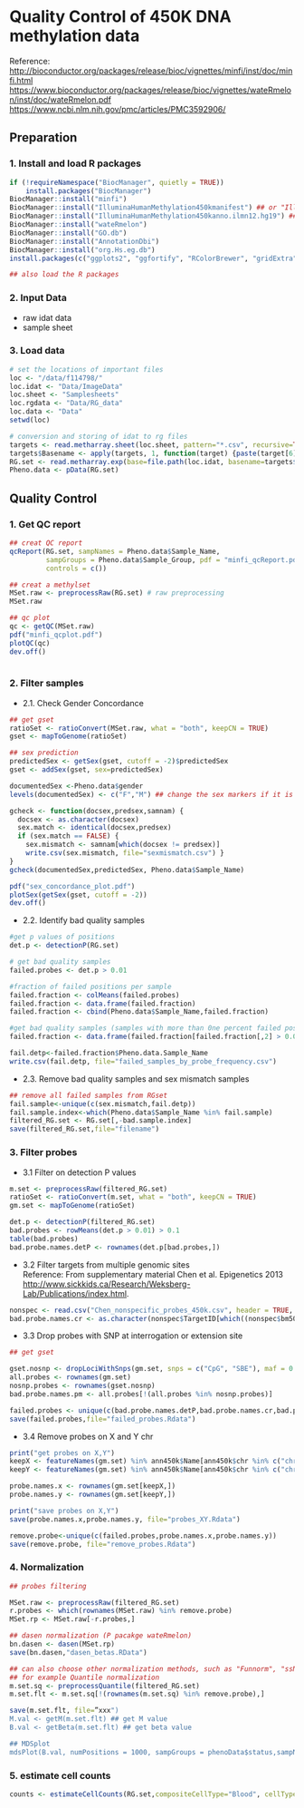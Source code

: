 # Quality Control of 450K DNA methylation data

Reference: <br>
http://bioconductor.org/packages/release/bioc/vignettes/minfi/inst/doc/minfi.html <br>
https://www.bioconductor.org/packages/release/bioc/vignettes/wateRmelon/inst/doc/wateRmelon.pdf <br>
https://www.ncbi.nlm.nih.gov/pmc/articles/PMC3592906/ <br>

## Preparation

### 1. Install and load R packages

```R
if (!requireNamespace("BiocManager", quietly = TRUE))
    install.packages("BiocManager")
BiocManager::install("minfi")
BiocManager::install("IlluminaHumanMethylation450kmanifest") ## or "IlluminaHumanMethylationEPICmanifest" for EPIC array
BiocManager::install("IlluminaHumanMethylation450kanno.ilmn12.hg19") ## or "IlluminaHumanMethylationEPICanno.ilm10b2.hg19" for EPIC array
BiocManager::install("wateRmelon")
BiocManager::install("GO.db")
BiocManager::install("AnnotationDbi")
BiocManager::install("org.Hs.eg.db")
install.packages(c("ggplots2", "ggfortify", "RColorBrewer", "gridExtra", "pheatmap", "sva", "MASS", "compare", "tableone", "matrixStats", "plyr", "qqman", "Hmisc", "splines", "foreach", "doParallel", "fastcluster", "dynamicTreeCut", "survival"))

## also load the R packages

```

### 2. Input Data
* raw idat data
* sample sheet 

### 3. Load data

```R
# set the locations of important files
loc <- "/data/f114798/"
loc.idat <- "Data/ImageData"
loc.sheet <- "Samplesheets"
loc.rgdata <- "Data/RG_data"
loc.data <- "Data"
setwd(loc)

# conversion and storing of idat to rg files 
targets <- read.metharray.sheet(loc.sheet, pattern="*.csv", recursive=TRUE)
targets$Basename <- apply(targets, 1, function(target) {paste(target[6], target[7], sep="_")})
RG.set <- read.metharray.exp(base=file.path(loc.idat, basename=targets$Slide), targets=targets, recursive=TRUE)
Pheno.data <- pData(RG.set)

```

## Quality Control

### 1. Get QC report

```R
## creat QC report
qcReport(RG.set, sampNames = Pheno.data$Sample_Name, 
         sampGroups = Pheno.data$Sample_Group, pdf = "minfi_qcReport.pdf", maxSamplesPerPage = 6, 
         controls = c())

## creat a methylset
MSet.raw <- preprocessRaw(RG.set) # raw preprocessing
MSet.raw

## qc plot
qc <- getQC(MSet.raw)
pdf("minfi_qcplot.pdf")
plotQC(qc)
dev.off()
         
```

### 2. Filter samples

* 2.1. Check Gender Concordance
```R
## get gset
ratioSet <- ratioConvert(MSet.raw, what = "both", keepCN = TRUE)
gset <- mapToGenome(ratioSet)

## sex prediction
predictedSex <- getSex(gset, cutoff = -2)$predictedSex
gset <- addSex(gset, sex=predictedSex)

documentedSex <-Pheno.data$gender
levels(documentedSex) <- c("F","M") ## change the sex markers if it is not F and M in your origin data

gcheck <- function(docsex,predsex,samnam) {
  docsex <- as.character(docsex)
  sex.match <- identical(docsex,predsex)
  if (sex.match == FALSE) {
    sex.mismatch <- samnam[which(docsex != predsex)]
    write.csv(sex.mismatch, file="sexmismatch.csv") }
}
gcheck(documentedSex,predictedSex, Pheno.data$Sample_Name)

pdf("sex_concordance_plot.pdf")
plotSex(getSex(gset, cutoff = -2))
dev.off()

```

* 2.2. Identify bad quality samples

```R
#get p values of positions
det.p <- detectionP(RG.set)

# get bad quality samples 
failed.probes <- det.p > 0.01

#fraction of failed positions per sample 
failed.fraction <- colMeans(failed.probes)
failed.fraction <- data.frame(failed.fraction)
failed.fraction <- cbind(Pheno.data$Sample_Name,failed.fraction)

#get bad quality samples (samples with more than 0ne percent failed positions)
failed.fraction <- data.frame(failed.fraction[failed.fraction[,2] > 0.01,])

fail.detp<-failed.fraction$Pheno.data.Sample_Name
write.csv(fail.detp, file="failed_samples_by_probe_frequency.csv")

```

* 2.3. Remove bad quality samples and sex mismatch samples

```R
## remove all failed samples from RGset
fail.sample<-unique(c(sex.mismatch,fail.detp))
fail.sample.index<-which(Pheno.data$Sample_Name %in% fail.sample)
filtered_RG.set <- RG.set[,-bad.sample.index]
save(filtered_RG.set,file="filename")
```

### 3. Filter probes

* 3.1 Filter on detection P values

```R
m.set <- preprocessRaw(filtered_RG.set)
ratioSet <- ratioConvert(m.set, what = "both", keepCN = TRUE)
gm.set <- mapToGenome(ratioSet)

det.p <- detectionP(filtered_RG.set)
bad.probes <- rowMeans(det.p > 0.01) > 0.1
table(bad.probes)
bad.probe.names.detP <- rownames(det.p[bad.probes,])

```

* 3.2 Filter targets from multiple genomic sites <br>
Reference: From supplementary material Chen et al. Epigenetics 2013 <br>
http://www.sickkids.ca/Research/Weksberg-Lab/Publications/index.html. 

```R
nonspec <- read.csv("Chen_nonspecific_probes_450k.csv", header = TRUE, sep = ";")
bad.probe.names.cr <- as.character(nonspec$TargetID[which((nonspec$bm50 + nonspec$bm49 + nonspec$bm48 + nonspec$bm47) > 0)]) 

```

* 3.3 Drop probes with SNP at interrogation or extension site

```R
## get gset

gset.nosnp <- dropLociWithSnps(gm.set, snps = c("CpG", "SBE"), maf = 0.05)
all.probes <- rownames(gm.set)
nosnp.probes <- rownames(gset.nosnp)
bad.probe.names.pm <- all.probes[!(all.probes %in% nosnp.probes)]

failed.probes <- unique(c(bad.probe.names.detP,bad.probe.names.cr,bad.probe.names.pm))
save(failed.probes,file="failed_probes.Rdata")

```

* 3.4 Remove probes on X and Y chr

```R
print("get probes on X,Y")
keepX <- featureNames(gm.set) %in% ann450k$Name[ann450k$chr %in% c("chrX")]
keepY <- featureNames(gm.set) %in% ann450k$Name[ann450k$chr %in% c("chrY")]

probe.names.x <- rownames(gm.set[keepX,])
probe.names.y <- rownames(gm.set[keepY,])

print("save probes on X,Y")
save(probe.names.x,probe.names.y, file="probes_XY.Rdata")

remove.probe<-unique(c(failed.probes,probe.names.x,probe.names.y))
save(remove.probe, file="remove_probes.Rdata")
```

### 4. Normalization 

```R
## probes filtering

MSet.raw <- preprocessRaw(filtered_RG.set)
r.probes <- which(rownames(MSet.raw) %in% remove.probe)
MSet.rp <- MSet.raw[-r.probes,]

## dasen normalization (P pacakge wateRmelon)
bn.dasen <- dasen(MSet.rp)
save(bn.dasen,"dasen_betas.RData")

## can also choose other normalization methods, such as "Funnorm", "ssNoob", "Quantile" from minfi package
## for example Quantile normalization
m.set.sq <- preprocessQuantile(filtered_RG.set)
m.set.flt <- m.set.sq[!(rownames(m.set.sq) %in% remove.probe),]

save(m.set.flt, file=”xxx")
M.val <- getM(m.set.flt) ## get M value
B.val <- getBeta(m.set.flt) ## get beta value

## MDSplot
mdsPlot(B.val, numPositions = 1000, sampGroups = phenoData$status,sampNames = phenoData$Sample.Name)

```

### 5. estimate cell counts

```R
counts <- estimateCellCounts(RG.set,compositeCellType="Blood", cellTypes = c("CD8T","CD4T", "NK","Bcell","Mono","Eos","Neu"), meanPlot = FALSE)

```


